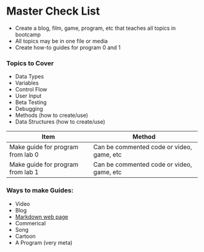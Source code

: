 # Master Check List
- Create a blog, film, game, program, etc that teaches all topics in bootcamp
- All topics may be in one file or media
- Create how-to guides for program 0 and 1



### Topics to Cover

- Data Types
- Variables
- Control Flow
- User Input
- Beta Testing
- Debugging
- Methods (how to create/use)
- Data Structures (how to create/use)


| Item                                        | Method         
| --------------------------------------------|------------------------------------------------------------------------------
| Make guide for program from lab 0           | Can be commented code or video, game, etc
| Make guide for program from lab 1           | Can be commented code or video, game, etc


### Ways to make Guides:
- Video
- Blog
- [Markdown web page](https://github.com/adam-p/markdown-here/wiki/Markdown-Cheatsheet) 
- Commerical
- Song
- Cartoon
- A Program (very meta)

